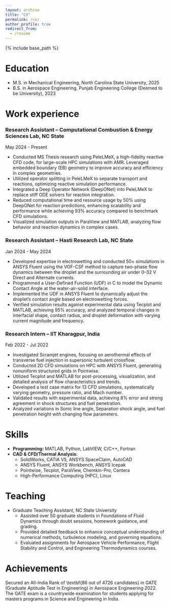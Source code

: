 ```yaml
---
layout: archive
title: "CV"
permalink: /cv/
author_profile: true
redirect_from:
  - /resume
---
```


{% include base_path %}

Education 
======
* M.S. in Mechanical Engineering, North Carolina State University, 2025
* B.S. in Aerospace Engineering, Punjab Engineering College (Deemed to be University), 2023

Work experience
======
### Research Assistant – Computational Combustion & Energy Sciences Lab, NC State  
May 2024 - Present  
- Conducted MS Thesis research using PeleLMeX, a high-fidelity reactive CFD code, for large-scale HPC simulations with
AMR. Leveraged embedded boundary (EB) geometry to improve accuracy and efficiency in complex geometries.
- Utilized operator splitting in PeleLMeX to separate transport and reactions, optimizing reactive simulation performance.
- Integrated a Deep Operator Network (DeepONet) into PeleLMeX to replace stiff ODE solvers for reaction integration.
- Reduced computational time and resource usage by 50% using DeepONet for reaction predictions, enhancing scalability
and performance while achieving 93% accuracy compared to benchmark CFD simulations.
- Visualized simulation outputs in ParaView and MATLAB, analyzing flow behavior and reaction dynamics in complex cases. 

### Research Assistant – Hasti Research Lab, NC State  
Jan 2024 - May 2024  
- Developed expertise in electrowetting and conducted 50+ simulations in ANSYS Fluent using the VOF-CSF method to
capture two-phase flow dynamics between the droplet and the surrounding air under 0–32 V Direct and Alternate currents.
- Programmed a User-Defined Function (UDF) in C to model the Dynamic Contact Angle at the water-air-solid interface.
- Implemented the UDF in ANSYS Fluent to dynamically adjust the droplet’s contact angle based on electrowetting forces.
- Verified simulation results against experimental data using Tecplot and MATLAB, achieving 95% accuracy, and analyzed
temporal changes in interfacial shape, contact radius, and droplet deformation with varying current magnitude and frequency. 

### Research Intern – IIT Kharagpur, India  
Feb 2022 - Jul 2022  
- Investigated Scramjet engines, focusing on aerothermal effects of transverse fuel injection in supersonic turbulent crossflow.
- Conducted 2D CFD simulations on HPC with ANSYS Fluent, generating nonuniform structured grids in Pointwise.
- Utilized Tecplot and MATLAB for post-processing, visualization, and detailed analysis of flow characteristics and trends.
- Developed a test case matrix for 13 CFD simulations, systematically varying geometry, pressure ratio, and Mach number.
- Validated results with experimental data, achieving 8% error and strong agreement in shock structures and fuel penetration.
- Analyzed variations in Sonic line angle, Separation shock angle, and fuel penetration height with changing flow parameters.

  
Skills
======
- **Programming:** MATLAB, Python, LabVIEW, C/C++, Fortran  
- **CAD & CFD/Thermal Analysis:**  
  - SolidWorks, CATIA V5, ANSYS SpaceClaim, AutoCAD  
  - ANSYS Fluent, ANSYS Workbench, ANSYS Icepak  
  - Pointwise, Tecplot, ParaView, Chemkin-Pro, Cantera  
  - High-Performance Computing (HPC), Linux  


  
Teaching
======
- Graduate Teaching Assistant, NC State University  
  - Assisted over 50 graduate students in Foundations of Fluid Dynamics through doubt sessions, homework guidance, and grading.  
  - Provided detailed feedback to enhance conceptual understanding of numerical methods, turbulence modeling, and governing equations.  
  - Evaluated assignments for Aerospace Vehicle Performance, Flight Stability and Control, and Engineering Thermodynamics courses.  


Achievements
======
Secured an All-India Rank of \textbf{86 out of 4726 candidates} in GATE (Graduate Aptitude Test in Engineering) in Aerospace Engineering 2022. The GATE exam is a countrywide examination for students applying for masters programs in Science and Engineering in India.
